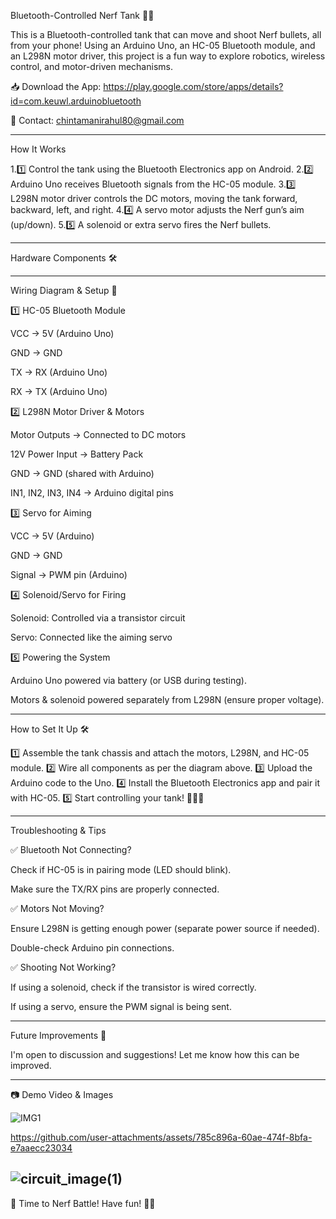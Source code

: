 
Bluetooth-Controlled Nerf Tank 🚀🔫

This is a Bluetooth-controlled tank that can move and shoot Nerf bullets, all from your phone! Using an Arduino Uno, an HC-05 Bluetooth module, and an L298N motor driver, this project is a fun way to explore robotics, wireless control, and motor-driven mechanisms.

📥 Download the App: https://play.google.com/store/apps/details?id=com.keuwl.arduinobluetooth

📧 Contact: chintamanirahul80@gmail.com


---

How It Works

1.1️⃣ Control the tank using the Bluetooth Electronics app on Android.
2.2️⃣ Arduino Uno receives Bluetooth signals from the HC-05 module.
3.3️⃣ L298N motor driver controls the DC motors, moving the tank forward, backward, left, and right.
4.4️⃣ A servo motor adjusts the Nerf gun’s aim (up/down).
5.5️⃣ A solenoid or extra servo fires the Nerf bullets.


---

Hardware Components 🛠


---

Wiring Diagram & Setup 📝

1️⃣ HC-05 Bluetooth Module

VCC → 5V (Arduino Uno)

GND → GND

TX → RX (Arduino Uno)

RX → TX (Arduino Uno)


2️⃣ L298N Motor Driver & Motors

Motor Outputs → Connected to DC motors

12V Power Input → Battery Pack

GND → GND (shared with Arduino)

IN1, IN2, IN3, IN4 → Arduino digital pins


3️⃣ Servo for Aiming

VCC → 5V (Arduino)

GND → GND

Signal → PWM pin (Arduino)


4️⃣ Solenoid/Servo for Firing

Solenoid: Controlled via a transistor circuit

Servo: Connected like the aiming servo


5️⃣ Powering the System

Arduino Uno powered via battery (or USB during testing).

Motors & solenoid powered separately from L298N (ensure proper voltage).



---

How to Set It Up 🛠

1️⃣ Assemble the tank chassis and attach the motors, L298N, and HC-05 module.
2️⃣ Wire all components as per the diagram above.
3️⃣ Upload the Arduino code to the Uno.
4️⃣ Install the Bluetooth Electronics app and pair it with HC-05.
5️⃣ Start controlling your tank! 🚗💨🔫


---

Troubleshooting & Tips

✅ Bluetooth Not Connecting?

Check if HC-05 is in pairing mode (LED should blink).

Make sure the TX/RX pins are properly connected.


✅ Motors Not Moving?

Ensure L298N is getting enough power (separate power source if needed).

Double-check Arduino pin connections.


✅ Shooting Not Working?

If using a solenoid, check if the transistor is wired correctly.

If using a servo, ensure the PWM signal is being sent.



---

Future Improvements 🚀

I'm open to discussion and suggestions! Let me know how this can be improved.


---

📷 Demo Video & Images

![IMG1](https://github.com/user-attachments/assets/f955eba1-2043-4cc6-b281-e734bbfca7dc)


https://github.com/user-attachments/assets/785c896a-60ae-474f-8bfa-e7aaecc23034



![circuit_image(1)](https://github.com/user-attachments/assets/f85ec554-28e1-4136-afae-93219d9bc209)
---

🚀 Time to Nerf Battle! Have fun! 🔫🎯









